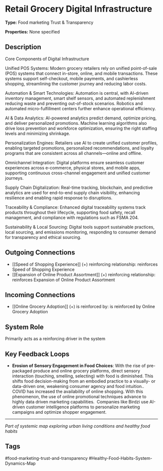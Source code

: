 # Retail Grocery Digital Infrastructure

**Type:** Food marketing Trust & Transparency

**Properties:** None specified

## Description
Core Components of Digital Infrastructure

Unified POS Systems: Modern grocery retailers rely on unified point-of-sale (POS) systems that connect in-store, online, and mobile transactions. These systems support self-checkout, mobile payments, and cashierless shopping, streamlining the customer journey and reducing labor costs.

Automation & Smart Technologies: Automation is central, with AI-driven inventory management, smart shelf sensors, and automated replenishment reducing waste and preventing out-of-stock scenarios. Robotics and automated micro-fulfillment centers further enhance operational efficiency.

AI & Data Analytics: AI-powered analytics predict demand, optimize pricing, and deliver personalized promotions. Machine learning algorithms also drive loss prevention and workforce optimization, ensuring the right staffing levels and minimizing shrinkage.

Personalization Engines: Retailers use AI to create unified customer profiles, enabling targeted promotions, personalized recommendations, and loyalty programs that are consistent across all channels—online and offline.

Omnichannel Integration: Digital platforms ensure seamless customer experiences across e-commerce, physical stores, and mobile apps, supporting continuous cross-channel engagement and unified customer journeys.

Supply Chain Digitalization: Real-time tracking, blockchain, and predictive analytics are used for end-to-end supply chain visibility, enhancing resilience and enabling rapid response to disruptions.

Traceability & Compliance: Enhanced digital traceability systems track products throughout their lifecycle, supporting food safety, recall management, and compliance with regulations such as FSMA 204.

Sustainability & Local Sourcing: Digital tools support sustainable practices, local sourcing, and emissions monitoring, responding to consumer demand for transparency and ethical sourcing.

## Outgoing Connections
- [[Speed of Shopping Experience]] (+) reinforcing relationship: reinforces Speed of Shopping Experience
- [[Expansion of Online Product Assortment]] (+) reinforcing relationship: reinforces Expansion of Online Product Assortment

## Incoming Connections
- [[Online Grocery Adoption]] (+) is reinforced by: is reinforced by Online Grocery Adoption

## System Role
Primarily acts as a reinforcing driver in the system

## Key Feedback Loops
- **Erosion of Sensory Engagement in Food Choices**: With the rise of pre-packaged produce and online grocery platforms, direct sensory interaction (touching, smelling, selecting) with food is diminished. This shifts food decision-making from an embodied practice to a visually- or data-driven one, weakening consumer agency and food intuition.. COVID has increased the availability of online shopping. With this phenomenon, the use of online promotional techniques advance to highly data driven marketing capabilities.  Companies like Birdzi use AI-driven customer intelligence platforms to personalize marketing campaigns and optimize shopper engagement.

---
*Part of systemic map exploring urban living conditions and healthy food habits*

## Tags
#food-marketing-trust-and-transparency #Healthy-Food-Habits-System-Dynamics-Map
